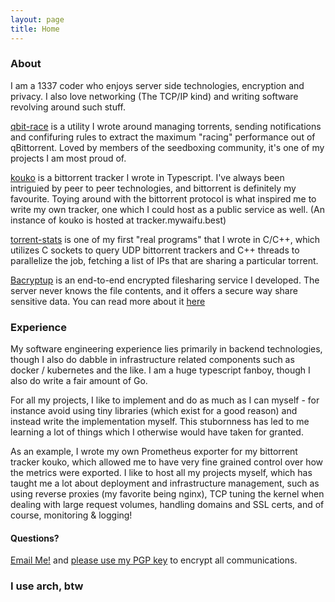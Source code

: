 ```yaml
---
layout: page
title: Home
---
```


### About

I am a 1337 coder who enjoys server side technologies, encryption and privacy. I also love networking (The TCP/IP kind) and writing software revolving around such stuff.


[qbit-race](https://github.com/ckcr4lyf/qbit-race) is a utility I wrote around managing torrents, sending notifications and confifuring rules to extract the maximum "racing" performance out of qBittorrent. Loved by members of the seedboxing community, it's one of my projects I am most proud of.

[kouko](https://github.com/ckcr4lyf/kouko) is a bittorrent tracker I wrote in Typescript. I've always been intriguied by peer to peer technologies, and bittorrent is definitely my favourite. Toying around with the bittorrent protocol is what inspired me to write my own tracker, one which I could host as a public service as well. (An instance of kouko is hosted at tracker.mywaifu.best)

[torrent-stats](https://github.com/ckcr4lyf/torrent-stats) is one of my first "real programs" that I wrote in C/C++, which utilizes C sockets to query UDP bittorrent trackers and C++ threads to parallelize the job, fetching a list of IPs that are sharing a particular torrent.

[Bacryptup](https://bacryptup.saxrag.com/) is an end-to-end encrypted filesharing service I developed. The server never knows the file contents, and it offers a secure way share sensitive data. You can read more about it [here](/bacryptup)


### Experience

My software engineering experience lies primarily in backend technologies, though I also do dabble in infrastructure related components such as docker / kubernetes and the like. I am a huge typescript fanboy, though I also do write a fair amount of Go.

For all my projects, I like to implement and do as much as I can myself - for instance avoid using tiny libraries (which exist for a good reason) and instead write the implementation myself. This stubornness has led to me learning a lot of things which I otherwise would have taken for granted.
	
As an example, I wrote my own Prometheus exporter for my bittorrent tracker kouko, which allowed me to have very fine grained control over how the metrics were exported. I like to host all my projects myself, which has taught me a lot about deployment and infrastructure management, such as using reverse proxies (my favorite being nginx), TCP tuning the kernel when dealing with large request volumes, handling domains and SSL certs, and of course, monitoring & logging! 

#### Questions?

<a href="mailto:poiasdpoiasd@live.com">Email Me!</a> and [please use my PGP key](/assets/pgp/Raghu_Saxena_poiasdpoiasd@live.A1E21ED06A67D28A.asc) to encrypt all communications.


### I use arch, btw

